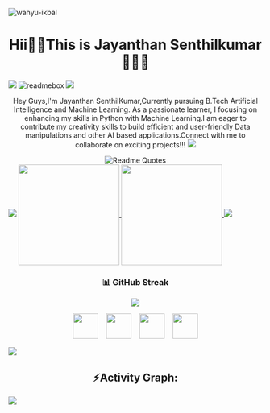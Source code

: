 <a align="left"><img src="https://komarev.com/ghpvc/?username=wahyudesu&label=Profile%20views&color=0e75b6&style=flat" alt="wahyu-ikbal" /></a> <h1 align="center">Hii👋🏼This is Jayanthan Senthilkumar👨🏻‍💻</h1>
<img src="https://user-images.githubusercontent.com/73097560/115834477-dbab4500-a447-11eb-908a-139a6edaec5c.gif">
![readmebox](https://github.com/wahyudesu/wahyudesu/assets/96912274/301fe236-e965-4654-b32a-6351980d1628)
<img src="https://user-images.githubusercontent.com/73097560/115834477-dbab4500-a447-11eb-908a-139a6edaec5c.gif">
<p align="center">Hey Guys,I'm Jayanthan SenthilKumar,Currently pursuing B.Tech Artificial Intelligence and Machine Learning. As a passionate learner, I focusing on enhancing my skills in Python with Machine Learning.I am eager to contribute my creativity skills to build efficient and user-friendly Data manipulations and other AI based applications.Connect with me to collaborate on exciting projects!!!  
<img src="https://user-images.githubusercontent.com/73097560/115834477-dbab4500-a447-11eb-908a-139a6edaec5c.gif">
<div align="center">
  <img src="https://quotes-github-readme.vercel.app/api?type=horizontal&theme=dracula" alt="Readme Quotes"/>
</div> 
<img src="https://user-images.githubusercontent.com/73097560/115834477-dbab4500-a447-11eb-908a-139a6edaec5c.gif">
<a href="https://github.com/jayanthansenthilkumar/github-readme-stats">
  <img height=200 align="center" src="https://github-readme-stats.vercel.app/api?username=jayanthansenthilkumar" />
</a>
<a href="https://github.com/jayanthansenthilkumar/convoychat">
  <img height=200 align="center" src="https://github-readme-stats.vercel.app/api/top-langs?username=jayanthansenthilkumar&layout=compact&langs_count=8&card_width=320" />
</a>

<img src="https://user-images.githubusercontent.com/73097560/115834477-dbab4500-a447-11eb-908a-139a6edaec5c.gif">
<h3 align="center">📊 GitHub Streak</h3>
<p align = "center">
  <img src = "https://github-readme-streak-stats.herokuapp.com?user=naruhitokaide&theme=tokyonight&hide_border=true&include_all_commits=true&line_height=27">
</p>

<p align="center">
  <a href="[https://www.linkedin.com/in/naruhitokaide](https://www.linkedin.com/in/jayanthan-s-%E3%82%B8%E3%83%A3%E3%83%A4%E3%83%B3%E3%82%BF%E3%83%B3-bba225259?utm_source=share&utm_campaign=share_via&utm_content=profile&utm_medium=android_app)" target="_blank" rel="noopener noreferrer"><img src="https://img.icons8.com/fluency/2x/linkedin.png"  width="50" /></a>
  &nbsp;&nbsp;
  <a href="mailto:mail2jayanthansenthilkumar@gmail.com" target="_blank" rel="noopener noreferrer"><img src="https://img.icons8.com/fluency/2x/gmail-new.png"  width="50" /></a>
  &nbsp;&nbsp;
  <a href="https://join.skype.com/invite/wDpwy4t21eVg" target="_blank" rel="noopener noreferrer"><img src="https://img.icons8.com/color/2x/instagram.png"  width="50" /></a>
  &nbsp;&nbsp;
  <a href="https://jayanthansenthilkumar.streamlit.app" target="_blank" rel="noopener noreferrer"><img src="https://img.icons8.com/nolan/2x/link.png"  width="50" /></a>
</p>
<img src="https://user-images.githubusercontent.com/73097560/115834477-dbab4500-a447-11eb-908a-139a6edaec5c.gif">
<h2 align="center">⚡Activity Graph:</h2>
<img align="center" src="https://github-readme-activity-graph.vercel.app/graph?username=jayanthansenthilkumar&theme=synthwave-84"/>
